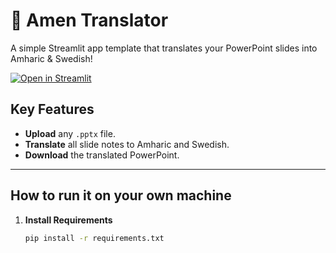 # 🎈 Amen Translator

A simple Streamlit app template that translates your PowerPoint slides into Amharic & Swedish!

[![Open in Streamlit](https://static.streamlit.io/badges/streamlit_badge_black_white.svg)](https://blank-app-template.streamlit.app/)

## Key Features
- **Upload** any `.pptx` file.
- **Translate** all slide notes to Amharic and Swedish.
- **Download** the translated PowerPoint.

---

## How to run it on your own machine

1. **Install Requirements**  
   ```bash
   pip install -r requirements.txt
